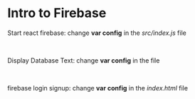 # Intro to Firebase 

<p>Start react firebase: change <strong>var config</strong>  in the <i>src/index.js</i> file</p><br>
<p>Display Database Text: change <strong>var config</strong> in the file</p><br>
<p>firebase login signup: change <strong>var config</strong> in the <i>index.html</i> file</p><br>

